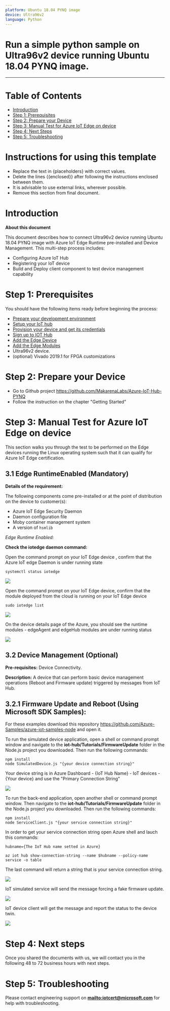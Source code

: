 ```yaml
---
platform: Ubuntu 18.04 PYNQ image
device: Ultra96v2
language: Python
---
```


# Run a simple python sample on Ultra96v2 device running Ubuntu 18.04 PYNQ image.

---

# Table of Contents

- [Introduction](#Introduction)
- [Step 1: Prerequisites](#Prerequisites)
- [Step 2: Prepare your Device](#PrepareDevice)
- [Step 3: Manual Test for Azure IoT Edge on device](#Manual)
- [Step 4: Next Steps](#NextSteps)
- [Step 5: Troubleshooting](#Step-5-Troubleshooting)

# Instructions for using this template

- Replace the text in {placeholders} with correct values.
- Delete the lines {{enclosed}} after following the instructions enclosed between them.
- It is advisable to use external links, wherever possible.
- Remove this section from final document.

<a name="Introduction"></a>

# Introduction

**About this document**

This document describes how to connect Ultra96v2 device running Ubuntu 18.04 PYNQ image with Azure IoT Edge Runtime pre-installed and Device Management. This multi-step process includes:

- Configuring Azure IoT Hub
- Registering your IoT device
- Build and Deploy client component to test device management capability

<a name="Prerequisites"></a>

# Step 1: Prerequisites

You should have the following items ready before beginning the process:

- [Prepare your development environment][setup-devbox-linux]
- [Setup your IoT hub](https://account.windowsazure.com/signup?offer=ms-azr-0044p)
- [Provision your device and get its credentials](https://github.com/Azure/azure-iot-device-ecosystem/blob/master/manage_iot_hub.md)
- [Sign up to IOT Hub](https://account.windowsazure.com/signup?offer=ms-azr-0044p)
- [Add the Edge Device](https://docs.microsoft.com/en-us/azure/iot-edge/quickstart-linux)
- [Add the Edge Modules](https://docs.microsoft.com/en-us/azure/iot-edge/quickstart-linux#deploy-a-module)
- Ultra96v2 device.
- (optional) Vivado 2019.1 for FPGA customizations

<a name="PrepareDevice"></a>

# Step 2: Prepare your Device

- Go to Github project https://github.com/MakarenaLabs/Azure-IoT-Hub-PYNQ
- Follow the instruction on the chapter "Getting Started"

<a name="Manual"></a>

# Step 3: Manual Test for Azure IoT Edge on device

This section walks you through the test to be performed on the Edge devices running the Linux operating system such that it can qualify for Azure IoT Edge certification.

<a name="Step-3-1-IoTEdgeRunTime"></a>

## 3.1 Edge RuntimeEnabled (Mandatory)

**Details of the requirement:**

The following components come pre-installed or at the point of distribution on the device to customer(s):

- Azure IoT Edge Security Daemon
- Daemon configuration file
- Moby container management system
- A version of `hsmlib`

_Edge Runtime Enabled:_

**Check the iotedge daemon command:**

Open the command prompt on your IoT Edge device , confirm that the Azure IoT edge Daemon is under running state

    systemctl status iotedge

![](./images/Capture.png)

Open the command prompt on your IoT Edge device, confirm that the module deployed from the cloud is running on your IoT Edge device

    sudo iotedge list

![](./images/iotedgedaemon.png)

On the device details page of the Azure, you should see the runtime modules - edgeAgent and edgeHub modules are under running status

![](./images/iotEdgeDevice.png)

<a name="Step-3-2-DeviceManagement"></a>

## 3.2 Device Management (Optional)

**Pre-requisites:** Device Connectivity.

**Description:** A device that can perform basic device management operations (Reboot and Firmware update) triggered by messages from IoT Hub.

## 3.2.1 Firmware Update and Reboot (Using Microsoft SDK Samples):

For these examples download this repository https://github.com/Azure-Samples/azure-iot-samples-node and open it.

To run the simulated device application, open a shell or command prompt window and navigate to the **iot-hub/Tutorials/FirmwareUpdate** folder in the Node.js project you downloaded. Then run the following commands:

    npm install
    node SimulatedDevice.js "{your device connection string}"

Your device string is in Azure Dashboard - {IoT Hub Name} - IoT devices - {Your device} and use the "Primary Connection String"

![](./images/azuredevicestring.png)

To run the back-end application, open another shell or command prompt window. Then navigate to the **iot-hub/Tutorials/FirmwareUpdate** folder in the Node.js project you downloaded. Then run the following commands:

    npm install
    node ServiceClient.js "{your service connection string}"

In order to get your service connection string open Azure shell and lauch this commands:

    hubname={The IoT Hub name setted in Azure}

    az iot hub show-connection-string --name $hubname --policy-name service -o table

The last command will return a string that is your service connection string.

![](./images/azureshellservicestring.png)

IoT simulated service will send the message forcing a fake firmware update.

![](./images/devicetwin.png)

IoT device client will get the message and report the status to the device twin.

![](./images/devicetwin2.png)

<a name="NextSteps"></a>

# Step 4: Next steps

Once you shared the documents with us, we will contact you in the following 48 to 72 business hours with next steps.

<a name="Step-5-Troubleshooting"></a>

# Step 5: Troubleshooting

Please contact engineering support on **<mailto:iotcert@microsoft.com>** for help with troubleshooting.

[setup-devbox-linux]: https://github.com/Azure/azure-iot-sdk-c/blob/master/doc/devbox_setup.md
